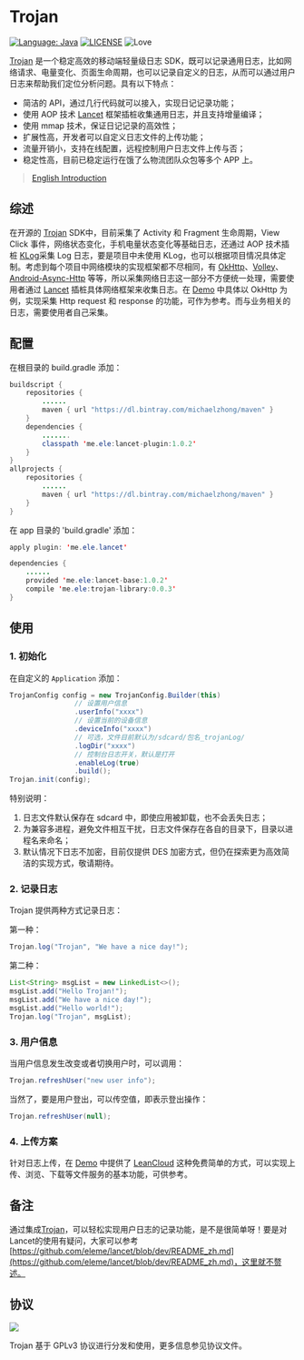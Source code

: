 # Trojan

[![Language: Java](https://img.shields.io/badge/language-Java-blue.svg)](https://www.java.com)
[![LICENSE](https://img.shields.io/badge/license-GPLv3-000000.svg)](https://github.com/ELELogistics/Trojan/blob/master/LICENSE)
![Love](https://img.shields.io/badge/made%20with-%3C3-orange.svg)

[Trojan](https://github.com/ELELogistics/Trojan) 是一个稳定高效的移动端轻量级日志 SDK，既可以记录通用日志，比如网络请求、电量变化、页面生命周期，也可以记录自定义的日志，从而可以通过用户日志来帮助我们定位分析问题。具有以下特点：

* 简洁的 API，通过几行代码就可以接入，实现日记记录功能；
* 使用 AOP 技术 [Lancet](https://github.com/eleme/lancet) 框架插桩收集通用日志，并且支持增量编译；
* 使用 mmap 技术，保证日记记录的高效性；
* 扩展性高，开发者可以自定义日志文件的上传功能；
* 流量开销小，支持在线配置，远程控制用户日志文件上传与否；
* 稳定性高，目前已稳定运行在饿了么物流团队众包等多个 APP 上。

> [English Introduction](/README.md)

## 综述

在开源的 [Trojan](https://github.com/ELELogistics/Trojan) SDK中，目前采集了 Activity 和 Fragment 生命周期，View Click 事件，网络状态变化，手机电量状态变化等基础日志，还通过 AOP 技术插桩 [KLog](https://github.com/ZhaoKaiQiang/KLog)采集 Log 日志，要是项目中未使用 KLog，也可以根据项目情况具体定制。考虑到每个项目中网络模块的实现框架都不尽相同，有 [OkHttp](https://github.com/square/okhttp)、[Volley](https://github.com/google/volley)、[Android-Async-Http](https://github.com/loopj/android-async-http) 等等，所以采集网络日志这一部分不方便统一处理，需要使用者通过 [Lancet](https://github.com/eleme/lancet) 插桩具体网络框架来收集日志。在 [Demo](https://github.com/ELELogistics/Trojan/blob/master/app/src/main/java/me/ele/trojan/demo/DemoHook.java) 中具体以 OkHttp 为例，实现采集 Http request 和 response 的功能，可作为参考。而与业务相关的日志，需要使用者自己采集。

## 配置

在根目录的 build.gradle 添加：

```java
buildscript {
    repositories {
        ......
        maven { url "https://dl.bintray.com/michaelzhong/maven" }
    }
    dependencies {
        .......
        classpath 'me.ele:lancet-plugin:1.0.2'
    }
}
allprojects {
    repositories {
        ......
        maven { url "https://dl.bintray.com/michaelzhong/maven" }
    }
}
```

在 app 目录的 'build.gradle' 添加：

```java
apply plugin: 'me.ele.lancet'

dependencies {
    ......
    provided 'me.ele:lancet-base:1.0.2'
    compile 'me.ele:trojan-library:0.0.3'
}
```

## 使用

### 1. 初始化
在自定义的 `Application` 添加：

```java
TrojanConfig config = new TrojanConfig.Builder(this)
                // 设置用户信息
                .userInfo("xxxx")
                // 设置当前的设备信息
                .deviceInfo("xxxx")
                // 可选，文件目前默认为/sdcard/包名_trojanLog/
                .logDir("xxxx")
                // 控制台日志开关，默认是打开
                .enableLog(true)
                .build();
Trojan.init(config);
```

特别说明：

1. 日志文件默认保存在 sdcard 中，即使应用被卸载，也不会丢失日志；
2. 为兼容多进程，避免文件相互干扰，日志文件保存在各自的目录下，目录以进程名来命名；
3. 默认情况下日志不加密，目前仅提供 DES 加密方式，但仍在探索更为高效简洁的实现方式，敬请期待。

### 2. 记录日志

Trojan 提供两种方式记录日志：

第一种：

```java
Trojan.log("Trojan", "We have a nice day!");
```

第二种：

```java
List<String> msgList = new LinkedList<>();
msgList.add("Hello Trojan!");
msgList.add("We have a nice day!");
msgList.add("Hello world!");
Trojan.log("Trojan", msgList);
```

### 3. 用户信息

当用户信息发生改变或者切换用户时，可以调用：

```java
Trojan.refreshUser("new user info");
```

当然了，要是用户登出，可以传空值，即表示登出操作：

```java
Trojan.refreshUser(null);
```

### 4. 上传方案

针对日志上传，在 [Demo](https://github.com/ELELogistics/Trojan/blob/master/app/src/main/java/me/ele/trojan/demo/upload/DemoLeanCloudUploader.java) 中提供了 [LeanCloud](https://leancloud.cn/) 这种免费简单的方式，可以实现上传、浏览、下载等文件服务的基本功能，可供参考。

## 备注

通过集成[Trojan](https://github.com/ELELogistics/Trojan)，可以轻松实现用户日志的记录功能，是不是很简单呀！要是对Lancet的使用有疑问，大家可以参考 [https://github.com/eleme/lancet/blob/dev/README_zh.md](https://github.com/eleme/lancet/blob/dev/README_zh.md)，这里就不赘述。

## 协议

![](https://www.gnu.org/graphics/gplv3-127x51.png)

Trojan 基于 GPLv3 协议进行分发和使用，更多信息参见协议文件。
